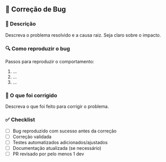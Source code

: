 ## 🐛 Correção de Bug

### 📌 Descrição

Descreva o problema resolvido e a causa raiz. Seja claro sobre o impacto.

### 🔍 Como reproduzir o bug

Passos para reproduzir o comportamento:

1. ...
2. ...
3. ...

### 🔧 O que foi corrigido

Descreva o que foi feito para corrigir o problema.

### ✅ Checklist

- [ ] Bug reproduzido com sucesso antes da correção
- [ ] Correção validada
- [ ] Testes automatizados adicionados/ajustados
- [ ] Documentação atualizada (se necessário)
- [ ] PR revisado por pelo menos 1 dev
